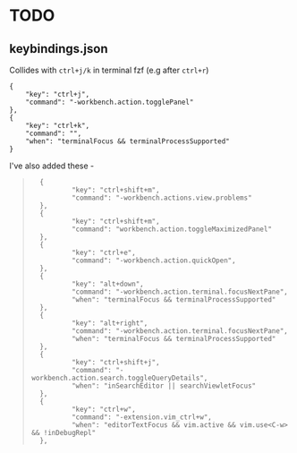 # TODO

## keybindings.json

Collides with `ctrl+j/k` in terminal fzf (e.g after `ctrl+r`)

	{
		"key": "ctrl+j",
		"command": "-workbench.action.togglePanel"
	},
	{
		"key": "ctrl+k",
		"command": "",
		"when": "terminalFocus && terminalProcessSupported"
	}


I've also added these -

>       {
>               "key": "ctrl+shift+m",
>               "command": "-workbench.actions.view.problems"
>       },
>       {
>               "key": "ctrl+shift+m",
>               "command": "workbench.action.toggleMaximizedPanel"
>       },
>       {
>               "key": "ctrl+e",
>               "command": "-workbench.action.quickOpen",
>       },
>       {
>               "key": "alt+down",
>               "command": "-workbench.action.terminal.focusNextPane",
>               "when": "terminalFocus && terminalProcessSupported"
>       },
>       {
>               "key": "alt+right",
>               "command": "-workbench.action.terminal.focusNextPane",
>               "when": "terminalFocus && terminalProcessSupported"
>       },
>       {
>               "key": "ctrl+shift+j",
>               "command": "-workbench.action.search.toggleQueryDetails",
>               "when": "inSearchEditor || searchViewletFocus"
>       },
>       {
>               "key": "ctrl+w",
>               "command": "-extension.vim_ctrl+w",
>               "when": "editorTextFocus && vim.active && vim.use<C-w> && !inDebugRepl"
>       },
